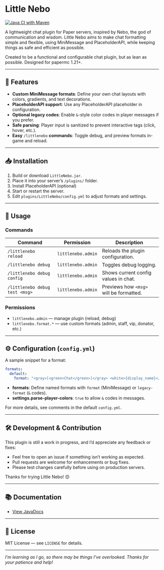 # Little Nebo

[![Java CI with Maven](https://github.com/cutelilreno/LittleNebo/actions/workflows/maven.yml/badge.svg)](https://github.com/cutelilreno/LittleNebo/actions/workflows/maven.yml)

A lightweight chat plugin for Paper servers, inspired by Nebo, the god of communication and wisdom. Little Nebo aims to make chat formatting simple and flexible, using MiniMessage and PlaceholderAPI, while keeping things as safe and efficient as possible.

Created to be a functional and configurable chat plugin, but as lean as possible. Designed for papermc 1.21+.

---

## 🌟 Features

- **Custom MiniMessage formats**: Define your own chat layouts with colors, gradients, and text decorations.
- **PlaceholderAPI support**: Use any PlaceholderAPI placeholder in configuration.
- **Optional legacy codes**: Enable `&`-style color codes in player messages if you prefer.
- **Safe parsing**: Player input is sanitized to prevent interactive tags (click, hover, etc.).
- **Easy** `/littlenebo` **commands**: Toggle debug, and preview formats in-game and reload.
---

## 📥 Installation

1. Build or download `LittleNebo.jar`.
2. Place it into your server’s `/plugins/` folder.
3. Install PlaceholderAPI (optional)
4. Start or restart the server.
5. Edit `plugins/LittleNebo/config.yml` to adjust formats and settings.

---

## 📖 Usage

### Commands

| Command                        | Permission         | Description                                     |
| ------------------------------ | ------------------ | ----------------------------------------------- |
| `/littlenebo reload`           | `littlenebo.admin` | Reloads the plugin configuration.               |
| `/littlenebo debug`            | `littlenebo.admin` | Toggles debug logging.                          |
| `/littlenebo debug config`     | `littlenebo.admin` | Shows current config values in chat.            |
| `/littlenebo debug test <msg>` | `littlenebo.admin` | Previews how `<msg>` will be formatted.         |

### Permissions

- `littlenebo.admin` — manage plugin (reload, debug)
- `littlenebo.format.*` — use custom formats (admin, staff, vip, donator, etc.)

---

## ⚙️ Configuration (`config.yml`)

A sample snippet for a format:

```yaml
formats:
  default:
    format: "<gray>[<green>Chat</green>]</gray> <white>{display_name}</white><gray>: </gray><white>{message}</white>"
```

- **formats**: Define named formats with `format` (MiniMessage) or `legacy-format` (`&` codes).
- **settings.parse-player-colors**: `true` to allow `&` codes in messages.

For more details, see comments in the default `config.yml`.

---

## 🛠 Development & Contribution

This plugin is still a work in progress, and I’d appreciate any feedback or fixes:

- Feel free to open an issue if something isn’t working as expected.
- Pull requests are welcome for enhancements or bug fixes.
- Please test changes carefully before using on production servers.

Thanks for trying Little Nebo! 😊

---
## 📚 Documentation

- [View JavaDocs](https://cutelilreno.github.io/LittleNebo/)

---
## 📜 License

MIT License — see `LICENSE` for details.

---

*I’m learning as I go, so there may be things I’ve overlooked. Thanks for your patience and help!*

